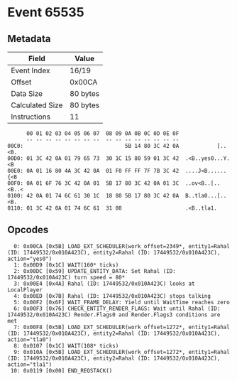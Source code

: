 # Event 65535

## Metadata

| Field           | Value    |
|-----------------|----------|
| Event Index     | 16/19    |
| Offset          | 0x00CA   |
| Data Size       | 80 bytes |
| Calculated Size | 80 bytes |
| Instructions    | 11       |

```
      00 01 02 03 04 05 06 07  08 09 0A 0B 0C 0D 0E 0F
      -- -- -- -- -- -- -- --  -- -- -- -- -- -- -- --
00C0:                                5B 14 80 3C 42 0A            [..<B.
00D0: 01 3C 42 0A 01 79 65 73  30 1C 15 80 59 01 3C 42  .<B..yes0...Y.<B
00E0: 0A 01 16 80 4A 3C 42 0A  01 F0 FF FF 7F 7B 3C 42  ....J<B......{<B
00F0: 0A 01 6F 76 3C 42 0A 01  5B 17 80 3C 42 0A 01 3C  ..ov<B..[..<B..<
0100: 42 0A 01 74 6C 61 30 1C  18 80 5B 17 80 3C 42 0A  B..tla0...[..<B.
0110: 01 3C 42 0A 01 74 6C 61  31 00                    .<B..tla1.      
```

## Opcodes

```
  0: 0x00CA [0x5B] LOAD_EXT_SCHEDULER(work_offset=2349*, entity1=Rahal (ID: 17449532/0x010A423C), entity2=Rahal (ID: 17449532/0x010A423C), action="yes0")
  1: 0x00D9 [0x1C] WAIT(160* ticks)
  2: 0x00DC [0x59] UPDATE_ENTITY_DATA: Set Rahal (ID: 17449532/0x010A423C) turn speed = 80*
  3: 0x00E4 [0x4A] Rahal (ID: 17449532/0x010A423C) looks at LocalPlayer
  4: 0x00ED [0x7B] Rahal (ID: 17449532/0x010A423C) stops talking
  5: 0x00F2 [0x6F] WAIT_FRAME_DELAY: Yield until WaitTime reaches zero
  6: 0x00F3 [0x76] CHECK_ENTITY_RENDER_FLAGS: Wait until Rahal (ID: 17449532/0x010A423C) Render.Flags0 and Render.Flags3 conditions are met
  7: 0x00F8 [0x5B] LOAD_EXT_SCHEDULER(work_offset=1272*, entity1=Rahal (ID: 17449532/0x010A423C), entity2=Rahal (ID: 17449532/0x010A423C), action="tla0")
  8: 0x0107 [0x1C] WAIT(108* ticks)
  9: 0x010A [0x5B] LOAD_EXT_SCHEDULER(work_offset=1272*, entity1=Rahal (ID: 17449532/0x010A423C), entity2=Rahal (ID: 17449532/0x010A423C), action="tla1")
 10: 0x0119 [0x00] END_REQSTACK()
```
